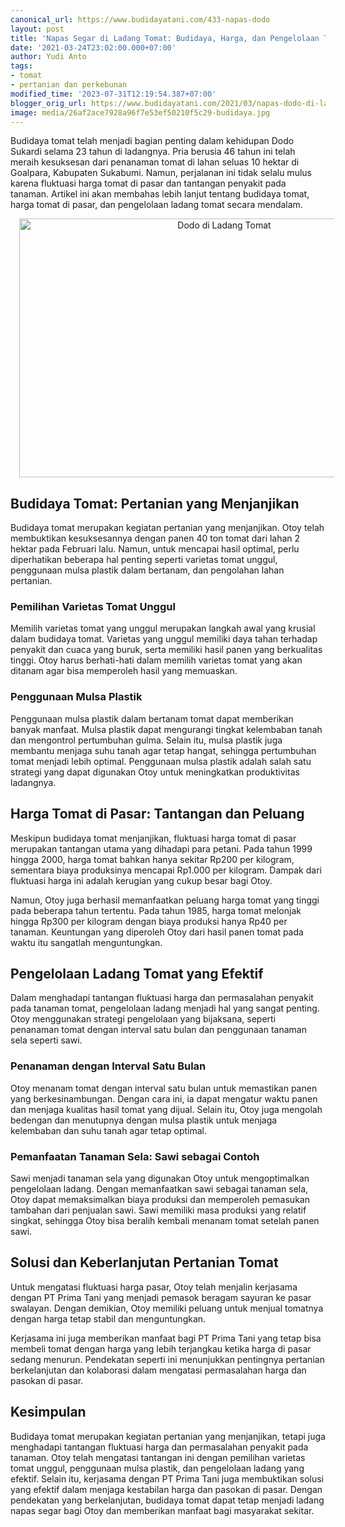 ```yaml
---
canonical_url: https://www.budidayatani.com/433-napas-dodo
layout: post
title: 'Napas Segar di Ladang Tomat: Budidaya, Harga, dan Pengelolaan Tomat di Sukabumi'
date: '2021-03-24T23:02:00.000+07:00'
author: Yudi Anto
tags:
- tomat
- pertanian dan perkebunan
modified_time: '2023-07-31T12:19:54.387+07:00'
blogger_orig_url: https://www.budidayatani.com/2021/03/napas-dodo-di-ladang-tomat.html
image: media/26af2ace7928a96f7e53ef50210f5c29-budidaya.jpg
---
```

<p>Budidaya tomat telah menjadi bagian penting dalam kehidupan Dodo Sukardi selama 23 tahun di ladangnya. Pria berusia 46 tahun ini telah meraih kesuksesan dari penanaman tomat di lahan seluas 10 hektar di Goalpara, Kabupaten Sukabumi. Namun, perjalanan ini tidak selalu mulus karena fluktuasi harga tomat di pasar dan tantangan penyakit pada tanaman. Artikel ini akan membahas lebih lanjut tentang budidaya tomat, harga tomat di pasar, dan pengelolaan ladang tomat secara mendalam.</p><div class="separator" style="clear: both; text-align: center;"><a href="https://blogger.googleusercontent.com/img/b/R29vZ2xl/AVvXsEj4KjhpkDtVwIhs_1NWOsf4bGuML4cMIzhGGpt3Xovlwp509b4CIVkCLaxUULTbr5c7RF8DYRpW-EFRkwy_UvHtYDHZkyomCUSLUSbxgWf69bFk9SoDxRpiY64D_JC84DaoYqDSdzeaoQik2z4GvlEVpBoyL1HvIKoFj1V1OXOGOvPG7dYwKl_0RQiBk85h/s1858/budidaya.jpg" imageanchor="1" style="margin-left: 1em; margin-right: 1em;"><img alt="Dodo di Ladang Tomat" border="0" data-original-height="1200" data-original-width="1858" height="414" src="https://blogger.googleusercontent.com/img/b/R29vZ2xl/AVvXsEj4KjhpkDtVwIhs_1NWOsf4bGuML4cMIzhGGpt3Xovlwp509b4CIVkCLaxUULTbr5c7RF8DYRpW-EFRkwy_UvHtYDHZkyomCUSLUSbxgWf69bFk9SoDxRpiY64D_JC84DaoYqDSdzeaoQik2z4GvlEVpBoyL1HvIKoFj1V1OXOGOvPG7dYwKl_0RQiBk85h/w640-h414/budidaya.jpg" width="640" /></a></div><h2>Budidaya Tomat: Pertanian yang Menjanjikan</h2><p>Budidaya tomat merupakan kegiatan pertanian yang menjanjikan. Otoy telah membuktikan kesuksesannya dengan panen 40 ton tomat dari lahan 2 hektar pada Februari lalu. Namun, untuk mencapai hasil optimal, perlu diperhatikan beberapa hal penting seperti varietas tomat unggul, penggunaan mulsa plastik dalam bertanam, dan pengolahan lahan pertanian.</p><h3>Pemilihan Varietas Tomat Unggul</h3><p>Memilih varietas tomat yang unggul merupakan langkah awal yang krusial dalam budidaya tomat. Varietas yang unggul memiliki daya tahan terhadap penyakit dan cuaca yang buruk, serta memiliki hasil panen yang berkualitas tinggi. Otoy harus berhati-hati dalam memilih varietas tomat yang akan ditanam agar bisa memperoleh hasil yang memuaskan.</p><h3>Penggunaan Mulsa Plastik</h3><p>Penggunaan mulsa plastik dalam bertanam tomat dapat memberikan banyak manfaat. Mulsa plastik dapat mengurangi tingkat kelembaban tanah dan mengontrol pertumbuhan gulma. Selain itu, mulsa plastik juga membantu menjaga suhu tanah agar tetap hangat, sehingga pertumbuhan tomat menjadi lebih optimal. Penggunaan mulsa plastik adalah salah satu strategi yang dapat digunakan Otoy untuk meningkatkan produktivitas ladangnya.</p><h2>Harga Tomat di Pasar: Tantangan dan Peluang</h2><p>Meskipun budidaya tomat menjanjikan, fluktuasi harga tomat di pasar merupakan tantangan utama yang dihadapi para petani. Pada tahun 1999 hingga 2000, harga tomat bahkan hanya sekitar Rp200 per kilogram, sementara biaya produksinya mencapai Rp1.000 per kilogram. Dampak dari fluktuasi harga ini adalah kerugian yang cukup besar bagi Otoy.</p><p>Namun, Otoy juga berhasil memanfaatkan peluang harga tomat yang tinggi pada beberapa tahun tertentu. Pada tahun 1985, harga tomat melonjak hingga Rp300 per kilogram dengan biaya produksi hanya Rp40 per tanaman. Keuntungan yang diperoleh Otoy dari hasil panen tomat pada waktu itu sangatlah menguntungkan.</p><h2>Pengelolaan Ladang Tomat yang Efektif</h2><p>Dalam menghadapi tantangan fluktuasi harga dan permasalahan penyakit pada tanaman tomat, pengelolaan ladang menjadi hal yang sangat penting. Otoy menggunakan strategi pengelolaan yang bijaksana, seperti penanaman tomat dengan interval satu bulan dan penggunaan tanaman sela seperti sawi.</p><h3>Penanaman dengan Interval Satu Bulan</h3><p>Otoy menanam tomat dengan interval satu bulan untuk memastikan panen yang berkesinambungan. Dengan cara ini, ia dapat mengatur waktu panen dan menjaga kualitas hasil tomat yang dijual. Selain itu, Otoy juga mengolah bedengan dan menutupnya dengan mulsa plastik untuk menjaga kelembaban dan suhu tanah agar tetap optimal.</p><h3>Pemanfaatan Tanaman Sela: Sawi sebagai Contoh</h3><p>Sawi menjadi tanaman sela yang digunakan Otoy untuk mengoptimalkan pengelolaan ladang. Dengan memanfaatkan sawi sebagai tanaman sela, Otoy dapat memaksimalkan biaya produksi dan memperoleh pemasukan tambahan dari penjualan sawi. Sawi memiliki masa produksi yang relatif singkat, sehingga Otoy bisa beralih kembali menanam tomat setelah panen sawi.</p><h2>Solusi dan Keberlanjutan Pertanian Tomat</h2><p>Untuk mengatasi fluktuasi harga pasar, Otoy telah menjalin kerjasama dengan PT Prima Tani yang menjadi pemasok beragam sayuran ke pasar swalayan. Dengan demikian, Otoy memiliki peluang untuk menjual tomatnya dengan harga tetap stabil dan menguntungkan.</p><p>Kerjasama ini juga memberikan manfaat bagi PT Prima Tani yang tetap bisa membeli tomat dengan harga yang lebih terjangkau ketika harga di pasar sedang menurun. Pendekatan seperti ini menunjukkan pentingnya pertanian berkelanjutan dan kolaborasi dalam mengatasi permasalahan harga dan pasokan di pasar.</p><h2>Kesimpulan</h2><p>Budidaya tomat merupakan kegiatan pertanian yang menjanjikan, tetapi juga menghadapi tantangan fluktuasi harga dan permasalahan penyakit pada tanaman. Otoy telah mengatasi tantangan ini dengan pemilihan varietas tomat unggul, penggunaan mulsa plastik, dan pengelolaan ladang yang efektif. Selain itu, kerjasama dengan PT Prima Tani juga membuktikan solusi yang efektif dalam menjaga kestabilan harga dan pasokan di pasar. Dengan pendekatan yang berkelanjutan, budidaya tomat dapat tetap menjadi ladang napas segar bagi Otoy dan memberikan manfaat bagi masyarakat sekitar.</p>